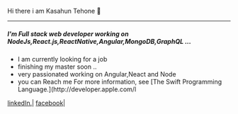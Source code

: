 Hi there i am Kasahun Tehone 🤜

 - - - -

<h5>I'm Full stack web developer working on NodeJs,React.js,ReactNative,Angular,MongoDB,GraphQL ...</h5>
<ul>
 <li>I am currently looking for a job
 </li> <li>finishing my master soon ..
 </li> <li>very passionated working on Angular,Neact and Node
 </li> <li>you can Reach me  For more information, see [The Swift Programming Language.](http://developer.apple.com/l
 </li> 
</ul>

  [linkedIn.](https://www.linkedin.com/in/kasahun-tehone-535660149/)| [facebook](https://www.facebook.com/kasahun.shimelis)|
   
 
